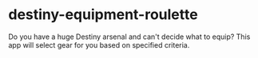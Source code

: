 # destiny-equipment-roulette
Do you have a huge Destiny arsenal and can't decide what to equip? This app will select gear for you based on specified criteria.
